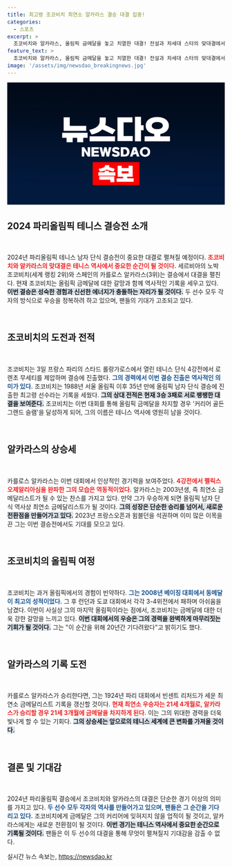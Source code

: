 ```yaml
---
title: 최고령 조코비치 최연소 알카라스 결승 대결 집중!
categories:
  - 스포츠
excerpt: >
  조코비치와 알카라스, 올림픽 금메달을 놓고 치열한 대결! 전설과 차세대 스타의 맞대결에서 누가 진정한 영웅이 될까? 역대급 순간을 놓치지 마세요!
feature_text: >
  조코비치와 알카라스, 올림픽 금메달을 놓고 치열한 대결! 전설과 차세대 스타의 맞대결에서 누가 진정한 영웅이 될까? 역대급 순간을 놓치지 마세요!
image: '/assets/img/newsdao_breakingnews.jpg'
---
```


<p><img src="/assets/img/newsdao_breakingnews.jpg" alt="implanttips 속보" /></p>

<h2 data-ke-size="size26">2024 파리올림픽 테니스 결승전 소개</h2>

<p data-ke-size="size16">&nbsp;</p>  

<p>2024년 파리올림픽 테니스 남자 단식 결승전이 중요한 대결로 펼쳐질 예정이다. <b><span style="color: #ee2323;">조코비치와 알카라스의 맞대결은 테니스 역사에서 중요한 순간이 될 것이다.</span></b> 세르비아의 노박 조코비치(세계 랭킹 2위)와 스페인의 카를로스 알카라스(3위)는 결승에서 대결을 펼친다. 현재 조코비치는 올림픽 금메달에 대한 갈망과 함께 역사적인 기록을 세우고 있다. <b><span style="background-color: #21538527;">이번 결승은 성숙한 경험과 신선한 에너지가 충돌하는 자리가 될 것이다.</span></b> 두 선수 모두 각자의 방식으로 우승을 정복하려 하고 있으며, 팬들의 기대가 고조되고 있다. </p>

<p data-ke-size="size16">&nbsp;</p>  

<h2 data-ke-size="size26">조코비치의 도전과 전적</h2>

<p data-ke-size="size16">&nbsp;</p>  

<p>조코비치는 3일 프랑스 파리의 스타드 롤랑가로스에서 열린 테니스 단식 4강전에서 로렌초 무세티를 제압하며 결승에 진출했다. <b><span style="color: #1a5490;">그의 경력에서 이번 결승 진출은 역사적인 의미가 있다.</span></b> 조코비치는 1988년 서울 올림픽 이후 35년 만에 올림픽 남자 단식 결승에 진출한 최고령 선수라는 기록을 세웠다. <b><span style="background-color: #21538527;">그의 상대 전적은 현재 3승 3패로 서로 팽팽한 대결을 보여준다.</span></b> 조코비치는 이번 대회를 통해 올림픽 금메달을 차지할 경우 '커리어 골든 그랜드 슬램'을 달성하게 되어, 그의 이름은 테니스 역사에 영원히 남을 것이다.</p>

<p data-ke-size="size16">&nbsp;</p>  

<h2 data-ke-size="size26">알카라스의 상승세</h2>

<p data-ke-size="size16">&nbsp;</p>  

<p>카를로스 알카라스는 이번 대회에서 인상적인 경기력을 보여주었다. <b><span style="color: #ee2323;">4강전에서 펠릭스 오제알리아심을 완파한 그의 모습은 역동적이었다.</span></b> 알카라스는 2003년생, 즉 최연소 금메달리스트가 될 수 있는 찬스를 가지고 있다. 만약 그가 우승하게 되면 올림픽 남자 단식 역사상 최연소 금메달리스트가 될 것이다. <b><span style="background-color: #21538527;">그의 성장은 단순한 승리를 넘어서, 새로운 전환점을 만들어가고 있다.</span></b> 2023년 프랑스오픈과 윔블던을 석권하며 이미 많은 이목을 끈 그는 이번 결승전에서도 기대를 모으고 있다.</p>

<p data-ke-size="size16">&nbsp;</p>  

<h2 data-ke-size="size26">조코비치의 올림픽 여정</h2>

<p data-ke-size="size16">&nbsp;</p>  

<p>조코비치는 과거 올림픽에서의 경험이 빈약하다. <b><span style="color: #1a5490;">그는 2008년 베이징 대회에서 동메달이 최고의 성적이었다.</span></b> 그 후 런던과 도쿄 대회에서 각각 3-4위전에서 패하며 아쉬움을 남겼다. 이번이 사실상 그의 마지막 올림픽이라는 점에서, 조코비치는 금메달에 대한 더욱 강한 갈망을 느끼고 있다. <b><span style="background-color: #21538527;">이번 대회에서의 우승은 그의 경력을 완벽하게 마무리짓는 기회가 될 것이다.</span></b> 그는 "이 순간을 위해 20년간 기다려왔다"고 밝히기도 했다.</p>

<p data-ke-size="size16">&nbsp;</p>  

<h2 data-ke-size="size26">알카라스의 기록 도전</h2>

<p data-ke-size="size16">&nbsp;</p>  

<p>카를로스 알카라스가 승리한다면, 그는 1924년 파리 대회에서 빈센트 리처드가 세운 최연소 금메달리스트 기록을 갱신할 것이다. <b><span style="color: #ee2323;">현재 최연소 우승자는 21세 4개월로, 알카라스가 승리할 경우 21세 3개월에 금메달을 차지하게 된다.</span></b> 이는 그의 위대한 경력을 더욱 빛나게 할 수 있는 기회다. <b><span style="background-color: #21538527;">그의 상승세는 앞으로의 테니스 세계에 큰 변화를 가져올 것이다.</span></b> </p>

<p data-ke-size="size16">&nbsp;</p>  

<h2 data-ke-size="size26">결론 및 기대감</h2>

<p data-ke-size="size16">&nbsp;</p>  

<p>2024년 파리올림픽 결승에서 조코비치와 알카라스의 대결은 단순한 경기 이상의 의미를 가지고 있다. <b><span style="color: #1a5490;">두 선수 모두 각자의 역사를 만들어가고 있으며, 팬들은 그 순간을 기다리고 있다.</span></b> 조코비치에게 금메달은 그의 커리어에 잊혀지지 않을 업적이 될 것이고, 알카라스에게는 새로운 전환점이 될 것이다. <b><span style="background-color: #21538527;">이번 경기는 테니스 역사에서 중요한 순간으로 기록될 것이다.</span></b>  팬들은 이 두 선수의 대결을 통해 무엇이 펼쳐질지 기대감을 감출 수 없다.</p>
실시간 뉴스 속보는, <a href="https://newsdao.kr" rel="dofollow">https://newsdao.kr</a>


